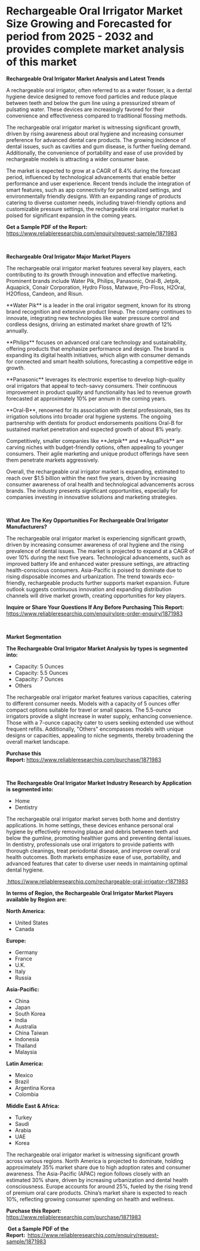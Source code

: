 <p><h1>Rechargeable Oral Irrigator Market Size Growing and Forecasted for period from 2025 - 2032 and provides complete market analysis of this market</h1></p><p><strong>Rechargeable Oral Irrigator Market Analysis and Latest Trends</strong></p>
<p><p>A rechargeable oral irrigator, often referred to as a water flosser, is a dental hygiene device designed to remove food particles and reduce plaque between teeth and below the gum line using a pressurized stream of pulsating water. These devices are increasingly favored for their convenience and effectiveness compared to traditional flossing methods.</p><p>The rechargeable oral irrigator market is witnessing significant growth, driven by rising awareness about oral hygiene and increasing consumer preference for advanced dental care products. The growing incidence of dental issues, such as cavities and gum disease, is further fueling demand. Additionally, the convenience of portability and ease of use provided by rechargeable models is attracting a wider consumer base.</p><p>The market is expected to grow at a CAGR of 8.4% during the forecast period, influenced by technological advancements that enable better performance and user experience. Recent trends include the integration of smart features, such as app connectivity for personalized settings, and environmentally friendly designs. With an expanding range of products catering to diverse customer needs, including travel-friendly options and customizable pressure settings, the rechargeable oral irrigator market is poised for significant expansion in the coming years.</p></p>
<p><strong>Get a Sample PDF of the Report:&nbsp;</strong> <a href="https://www.reliableresearchiq.com/enquiry/request-sample/1871983?utm_campaign=3514&utm_medium=2&utm_source=Github&utm_content=ia&utm_term=13042025&utm_id=rechargeable-oral-irrigator">https://www.reliableresearchiq.com/enquiry/request-sample/1871983</a></p>
<p>&nbsp;</p>
<p><strong>Rechargeable Oral Irrigator Major Market Players</strong></p>
<p><p>The rechargeable oral irrigator market features several key players, each contributing to its growth through innovation and effective marketing. Prominent brands include Water Pik, Philips, Panasonic, Oral-B, Jetpik, Aquapick, Conair Corporation, Hydro Floss, Matwave, Pro-Floss, H2Oral, H2Ofloss, Candeon, and Risun.</p><p>**Water Pik** is a leader in the oral irrigator segment, known for its strong brand recognition and extensive product lineup. The company continues to innovate, integrating new technologies like water pressure control and cordless designs, driving an estimated market share growth of 12% annually.</p><p>**Philips** focuses on advanced oral care technology and sustainability, offering products that emphasize performance and design. The brand is expanding its digital health initiatives, which align with consumer demands for connected and smart health solutions, forecasting a competitive edge in growth.</p><p>**Panasonic** leverages its electronic expertise to develop high-quality oral irrigators that appeal to tech-savvy consumers. Their continuous improvement in product quality and functionality has led to revenue growth forecasted at approximately 10% per annum in the coming years.</p><p>**Oral-B**, renowned for its association with dental professionals, ties its irrigation solutions into broader oral hygiene systems. The ongoing partnership with dentists for product endorsements positions Oral-B for sustained market penetration and expected growth of about 8% yearly.</p><p>Competitively, smaller companies like **Jetpik** and **AquaPick** are carving niches with budget-friendly options, often appealing to younger consumers. Their agile marketing and unique product offerings have seen them penetrate markets aggressively.</p><p>Overall, the rechargeable oral irrigator market is expanding, estimated to reach over $1.5 billion within the next five years, driven by increasing consumer awareness of oral health and technological advancements across brands. The industry presents significant opportunities, especially for companies investing in innovative solutions and marketing strategies.</p></p>
<p>&nbsp;</p>
<p><strong>What Are The Key Opportunities For Rechargeable Oral Irrigator Manufacturers?</strong></p>
<p><p>The rechargeable oral irrigator market is experiencing significant growth, driven by increasing consumer awareness of oral hygiene and the rising prevalence of dental issues. The market is projected to expand at a CAGR of over 10% during the next five years. Technological advancements, such as improved battery life and enhanced water pressure settings, are attracting health-conscious consumers. Asia-Pacific is poised to dominate due to rising disposable incomes and urbanization. The trend towards eco-friendly, rechargeable products further supports market expansion. Future outlook suggests continuous innovation and expanding distribution channels will drive market growth, creating opportunities for key players.</p></p>
<p><strong>Inquire or Share Your Questions If Any Before Purchasing This Report:</strong> <a href="https://www.reliableresearchiq.com/enquiry/pre-order-enquiry/1871983?utm_campaign=3514&utm_medium=2&utm_source=Github&utm_content=ia&utm_term=13042025&utm_id=rechargeable-oral-irrigator">https://www.reliableresearchiq.com/enquiry/pre-order-enquiry/1871983</a></p>
<p>&nbsp;</p>
<p><strong>Market Segmentation</strong></p>
<p><strong>The Rechargeable Oral Irrigator Market Analysis by types is segmented into:</strong></p>
<p><ul><li>Capacity: 5 Ounces</li><li>Capacity: 5.5 Ounces</li><li>Capacity: 7 Ounces</li><li>Others</li></ul></p>
<p><p>The rechargeable oral irrigator market features various capacities, catering to different consumer needs. Models with a capacity of 5 ounces offer compact options suitable for travel or small spaces. The 5.5-ounce irrigators provide a slight increase in water supply, enhancing convenience. Those with a 7-ounce capacity cater to users seeking extended use without frequent refills. Additionally, "Others" encompasses models with unique designs or capacities, appealing to niche segments, thereby broadening the overall market landscape.</p></p>
<p><strong>Purchase this Report:&nbsp;</strong><a href="https://www.reliableresearchiq.com/purchase/1871983?utm_campaign=3514&utm_medium=2&utm_source=Github&utm_content=ia&utm_term=13042025&utm_id=rechargeable-oral-irrigator">https://www.reliableresearchiq.com/purchase/1871983</a></p>
<p>&nbsp;</p>
<p><strong>The Rechargeable Oral Irrigator Market Industry Research by Application is segmented into:</strong></p>
<p><ul><li>Home</li><li>Dentistry</li></ul></p>
<p><p>The rechargeable oral irrigator market serves both home and dentistry applications. In home settings, these devices enhance personal oral hygiene by effectively removing plaque and debris between teeth and below the gumline, promoting healthier gums and preventing dental issues. In dentistry, professionals use oral irrigators to provide patients with thorough cleanings, treat periodontal disease, and improve overall oral health outcomes. Both markets emphasize ease of use, portability, and advanced features that cater to diverse user needs in maintaining optimal dental hygiene.</p></p>
<p><a href="https://www.reliableresearchiq.com/rechargeable-oral-irrigator-r1871983?utm_campaign=3514&utm_medium=2&utm_source=Github&utm_content=ia&utm_term=13042025&utm_id=rechargeable-oral-irrigator">&nbsp;https://www.reliableresearchiq.com/rechargeable-oral-irrigator-r1871983</a></p>
<p><strong>In terms of Region, the Rechargeable Oral Irrigator Market Players available by Region are:</strong></p>
<p>
    <p> <strong> North America: </strong>
        <ul>
            <li>United States</li>
            <li>Canada</li>
        </ul>
        </p> 
    <p> <strong> Europe: </strong>
        <ul>
            <li>Germany</li>
            <li>France</li>
            <li>U.K.</li>
            <li>Italy</li>
            <li>Russia</li>
        </ul>
        </p> 
    <p> <strong> Asia-Pacific: </strong>
        <ul>
            <li>China</li>
            <li>Japan</li>
            <li>South Korea</li>
            <li>India</li>
            <li>Australia</li>
            <li>China Taiwan</li>
            <li>Indonesia</li>
            <li>Thailand</li>
            <li>Malaysia</li>
        </ul>
        </p> 
    <p> <strong> Latin America: </strong>
        <ul>
            <li>Mexico</li>
            <li>Brazil</li>
            <li>Argentina Korea</li>
            <li>Colombia</li>
        </ul>
        </p> 
    <p> <strong> Middle East & Africa: </strong>
        <ul>
            <li>Turkey</li>
            <li>Saudi</li>
            <li>Arabia</li>
            <li>UAE</li>
            <li>Korea</li>
        </ul>
    </p>
    </p>
<p><p>The rechargeable oral irrigator market is witnessing significant growth across various regions. North America is projected to dominate, holding approximately 35% market share due to high adoption rates and consumer awareness. The Asia-Pacific (APAC) region follows closely with an estimated 30% share, driven by increasing urbanization and dental health consciousness. Europe accounts for around 25%, fueled by the rising trend of premium oral care products. China’s market share is expected to reach 10%, reflecting growing consumer spending on health and wellness.</p></p>
<p><strong>Purchase this Report: </strong><a href="https://www.reliableresearchiq.com/purchase/1871983?utm_campaign=3514&utm_medium=2&utm_source=Github&utm_content=ia&utm_term=13042025&utm_id=rechargeable-oral-irrigator">https://www.reliableresearchiq.com/purchase/1871983</a></p>
<p>&nbsp;<strong>Get a Sample PDF of the Report:&nbsp;&nbsp;</strong><a href="https://www.reliableresearchiq.com/enquiry/request-sample/1871983?utm_campaign=3514&utm_medium=2&utm_source=Github&utm_content=ia&utm_term=13042025&utm_id=rechargeable-oral-irrigator">https://www.reliableresearchiq.com/enquiry/request-sample/1871983</a></p>
<p><strong></strong></p>
<p><p></p><p></p><p></p></p>